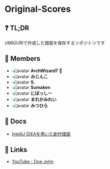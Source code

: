 # Original-Scores

## ❓ TL;DR
UMIGURIで作成した譜面を保存するリポジトリです

## 🍎 Members
- <img alt="avatar" src="https://cdn.discordapp.com/avatars/338225617818484737/a93af03353c036f72847676fdcef3eee.webp?size=32" style="border-radius: 50%;"> **ArchWizard7** 🍙
- <img alt="avatar" src="https://cdn.discordapp.com/guilds/879957219683233852/users/336402189948026882/avatars/b518e7f84eba787cf0ae7a548416468e.webp?size=32" style="border-radius: 50%;"> **みじんこ**
- <img alt="avatar" src="https://cdn.discordapp.com/avatars/396206388398784514/79af8db87c970b7d2661fad351afd6fc.webp?size=32" style="border-radius: 50%;"> **S.**
- <img alt="avatar" src="https://cdn.discordapp.com/guilds/879957219683233852/users/308580566498934784/avatars/8a7a9b2819fbb4247d2d15e9b5fe4be0.webp?size=32" style="border-radius: 50%;"> **Sumaken**
- <img alt="avatar" src="https://cdn.discordapp.com/avatars/812995212368412682/83d6264bfe680f46acbe05177499f91f.webp?size=32" style="border-radius: 50%;"> **にぼっしー**
- <img alt="avatar" src="https://cdn.discordapp.com/avatars/778264412649029663/a26aebb1ead38b9ebedfa465524fd42c.webp?size=32" style="border-radius: 50%;"> **まれかみれい**
- <img alt="avatar" src="https://cdn.discordapp.com/avatars/427442327817289739/be9f45ced6dc281821637719ae7112c6.webp?size=32" style="border-radius: 50%;"> **みつひら**

## 📝 Docs
- [IntelliJ IDEAを用いた創作譜面](https://hackmd.io/@MochiMochiZunda/HJoCkiadA)

## 🔗 Links
- [YouTube - Doe John](https://www.youtube.com/channel/UClD36G5BihWeL9gal90NE8Q)
